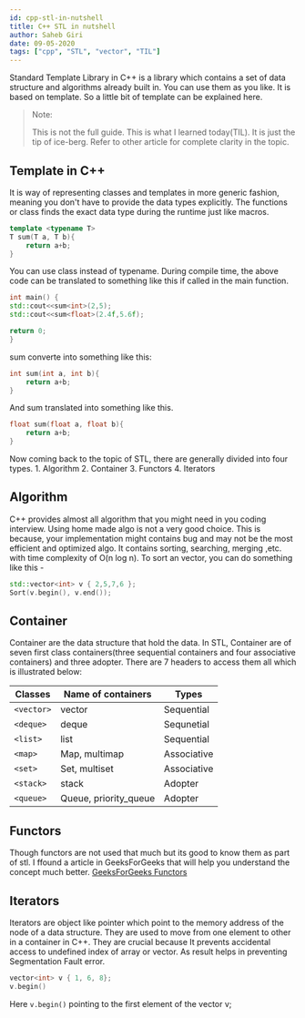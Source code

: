 ```yaml
---
id: cpp-stl-in-nutshell
title: C++ STL in nutshell
author: Saheb Giri
date: 09-05-2020
tags: ["cpp", "STL", "vector", "TIL"]
---
```


Standard Template Library in C++ is a library which contains a set of data structure and algorithms already built in. You can use them as you like. It is based on template. So a little bit of template can be explained here.


> Note:
> 
> This is not the full guide. This is what I learned today(TIL). It is just the tip of ice-berg. Refer to other article for complete clarity in the topic.

## Template in C++
It is way of representing classes and templates in more generic fashion, meaning you don't have to provide the data types explicitly. The functions or class finds the exact data type during the runtime just like macros.

```cpp
template <typename T>
T sum(T a, T b){
	return a+b;
}
```

You can use class instead of typename. During compile time, the above code can be translated to something like this if called in the main function. 

```cpp
int main() {
std::cout<<sum<int>(2,5);
std::cout<<sum<float>(2.4f,5.6f);

return 0;
}
```
sum<int> converte into something like this:

```cpp
int sum(int a, int b){
	return a+b;
}
```
And sum<float > translated into something like this.
```cpp
float sum(float a, float b){
	return a+b;
}
```


Now coming back to the topic of STL, there are generally divided into four types.
	1. Algorithm
	2. Container
	3. Functors
	4. Iterators


## Algorithm 
C++ provides almost all algorithm that you might need in you coding interview. Using home made algo is not a very good choice. This is because, your implementation might contains bug and may not be the most efficient and optimized algo. It contains sorting, searching, merging ,etc. with time complexity of O(n log n). To sort an vector, you can do something like this -

```cpp
std::vector<int> v { 2,5,7,6 };
Sort(v.begin(), v.end());
```

## Container

Container are the data structure that hold the data. In STL, Container are of seven first class containers(three sequential containers and four associative containers) and three adopter. There are 7 headers to access them all which is illustrated below: 

<div>

| Classes    | Name of containers    | Types       |
| ---------- | --------------------- | ----------- |
| `<vector>` | vector                | Sequential  |
| `<deque>`  | deque                 | Sequnetial  |
| `<list>`   | list                  | Sequential  |
| `<map>`    | Map, multimap         | Associative |
| `<set>`    | Set, multiset         | Associative |
| `<stack>`  | stack                 | Adopter     |
| `<queue>`  | Queue, priority_queue | Adopter     |

</div>

## Functors
Though functors are not used that much but its good to know them as part of stl. I ffound a article in GeeksForGeeks that will help you understand the concept much better.
[GeeksForGeeks Functors](https://www.geeksforgeeks.org/functors-in-cpp/)


## Iterators
Iterators are object like pointer which point to the memory address of the node of a data structure. They are used to move from one element to other in a container in C++. They are crucial because It prevents accidental access to undefined index of array or vector. As result helps in preventing Segmentation Fault error.

```cpp
vector<int> v { 1, 6, 8};
v.begin()
```

Here `v.begin()` pointing to the first element of the vector v;